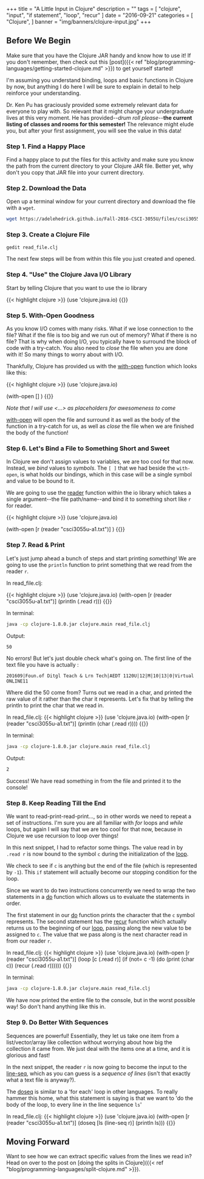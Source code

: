 +++
title = "A Little Input in Clojure"
description = ""
tags = [
    "clojure",
    "input",
    "if statement",
    "loop",
    "recur"
]
date = "2016-09-21"
categories = [
    "Clojure",
]
banner = "img/banners/clojure-input.jpg"
+++

## Before We Begin

Make sure that you have the Clojure JAR handy and know how to use it! If you don't remember, then check out this [post]({{< ref "blog/programming-languages/getting-started-clojure.md" >}}) to get yourself started!

I'm assuming you understand binding, loops and basic functions in Clojure by now, but anything I do here I will be sure to explain in detail to help reinforce your understanding.

Dr. Ken Pu has graciously provided some extremely relevant data for everyone to play with. So relevant that it might change your undergraduate lives at this very moment. He has provided--*drum roll please*--**the current listing of classes and rooms for this semester!** The relevance might elude you, but after your first assignment, you will see the value in this data!

### Step 1. Find a Happy Place

Find a happy place to put the files for this activity and make sure you know the path from the current directory to your Clojure JAR file. Better yet, why don't you copy that JAR file into your current directory.

### Step 2. Download the Data

Open up a terminal window for your current directory and download the file with a `wget`.

```bash
wget https://adelehedrick.github.io/Fall-2016-CSCI-3055U/files/csci3055u-a1.txt
```
### Step 3. Create a Clojure File

```bash
gedit read_file.clj
```
The next few steps will be from within this file you just created and opened.

### Step 4. "Use" the Clojure Java I/O Library

Start by telling Clojure that you want to use the io library

{{< highlight clojure >}}
(use 'clojure.java.io)
{{</highlight>}}

### Step 5. With-Open Goodness

As you know I/O comes with many risks. What if we lose connection to the file? What if the file is too big and we run out of memory? What if there is no file? That is why when doing I/O, you typically have to surround the block of code with a try-catch. You also need to *close* the file when you are done with it! So many things to worry about with I/O. 

Thankfully, Clojure has provided us with the [with-open](https://clojuredocs.org/clojure.core/with-open) function which looks like this:

{{< highlight clojure >}}
(use 'clojure.java.io)

(with-open [<file>]
    <body>)
{{</highlight>}}

*Note that I will use <...> as placeholders for awesomeness to come*

[with-open](https://clojuredocs.org/clojure.core/with-open) will open the file and surround it as well as the body of the function in a try-catch for us, as well as *close* the file when we are finished the body of the function!

### Step 6. Let's Bind a File to Something Short and Sweet

In Clojure we don't assign values to variables, we are too cool for that now. Instead, we *bind* values to *symbols*. The `[ ]` that we had beside the `with-open`, is what holds our bindings, which in this case will be a single symbol and value to be bound to it. 

We are going to use the [reader](https://clojuredocs.org/clojure.java.io/reader) function within the io library which takes a single argument--the file path/name--and bind it to something short like `r` for reader.

{{< highlight clojure >}}
(use 'clojure.java.io)

(with-open [r (reader "csci3055u-a1.txt")]
    <body>)
{{</highlight>}}

### Step 7. Read & Print

Let's just jump ahead a bunch of steps and start printing *something*! We are going to use the `println` function to print something that we read from the reader `r`.

In read_file.clj:

{{< highlight clojure >}}
(use 'clojure.java.io)
(with-open [r (reader "csci3055u-a1.txt")]
	(println (.read r)))
{{</highlight>}}

In terminal:
```bash
java -cp clojure-1.8.0.jar clojure.main read_file.clj
```

Output:
```bash
50
```

No errors! But let's just double check what's going on. The first line of the text file you have is actually :

```
201609|Foun.of Ditgl Teach & Lrn Tech|AEDT 1120U|12|M|10|13|0|Virtual ONLINE11
```
Where did the 50 come from? Turns out we read in a char, and printed the raw value of it rather than the char it represents. Let's fix that by telling the println to print the char that we read in.

In read_file.clj:
{{< highlight clojure >}}
(use 'clojure.java.io)
(with-open [r (reader "csci3055u-a1.txt")]
	(println (char (.read r))))
{{</highlight>}}

In terminal:
```bash
java -cp clojure-1.8.0.jar clojure.main read_file.clj
```

Output:
```bash
2
```

Success! We have read something in from the file and printed it to the console!

### Step 8. Keep Reading Till the End

We want to read-print-read-print..., so in other words we need to repeat a set of instructions. I'm sure you are all familiar with *for* loops and *while* loops, but again I will say that we are too cool for that now, because in Clojure we use recursion to loop over things!

In this next snippet, I had to refactor some things. The value read in by `.read r` is now bound to the symbol `c` during the initialization of the [loop](https://clojuredocs.org/clojure.core/loop). 

We check to see if `c` is anything but the end of the file (which is represented by `-1`). This `if` statement will actually become our stopping condition for the loop. 

Since we want to do two instructions concurrently we need to wrap the two statements in a [do](https://clojuredocs.org/clojure.core/do) function which allows us to evaluate the statements in order.

The first statement in our [do](https://clojuredocs.org/clojure.core/do) function prints the character that the `c` symbol represents. The second statement has the [recur](https://clojuredocs.org/clojure.core/loop) function which actually returns us to the beginning of our [loop](https://clojuredocs.org/clojure.core/loop), passing along the new value to be assigned to `c`. The value that we pass along is the next character read in from our reader `r`. 

In read_file.clj:
{{< highlight clojure >}}
(use 'clojure.java.io)
(with-open [r (reader "csci3055u-a1.txt")]
    (loop [c (.read r)] 
    	(if (not= c -1)
    	   (do
    	       (print (char c))
    	       (recur (.read r))))))
{{</highlight>}}

In terminal:
```bash
java -cp clojure-1.8.0.jar clojure.main read_file.clj
```

We have  now printed the entire file to the console, but in the worst possible way! So don't hand anything like this in. 

### Step 9. Do Better With Sequences

Sequences are powerful! Essentially, they let us take one item from a list/vector/array like collection without worrying about how big the collection it came from. We just deal with the items one at a time, and it is glorious and fast!

In the next snippet, the reader `r` is now going to become the input to the [line-seq](https://clojuredocs.org/clojure.core/line-seq), which as you can guess is a *sequence of lines* (isn't that exactly what a text file is anyway?).

The [doseq](https://clojuredocs.org/clojure.core/doseq) is similar to a 'for each' loop in other languages. To really hammer this home, what this statement is saying is that we want to 'do the body of the loop, to every line in the line sequence `ls`'
 
In read_file.clj:
{{< highlight clojure >}}
(use 'clojure.java.io)
(with-open [r (reader "csci3055u-a1.txt")]
	(doseq [ls (line-seq r)]
		(println ls)))
{{</highlight>}}

## Moving Forward

Want to see how we can extract specific values from the lines we read in? Head on over to the post on [doing the splits in Clojure]({{< ref "blog/programming-languages/split-clojure.md" >}}).